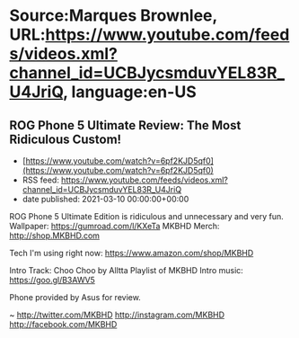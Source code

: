 # Source:Marques Brownlee, URL:https://www.youtube.com/feeds/videos.xml?channel_id=UCBJycsmduvYEL83R_U4JriQ, language:en-US

## ROG Phone 5 Ultimate Review: The Most Ridiculous Custom!
 - [https://www.youtube.com/watch?v=6pf2KJD5qf0](https://www.youtube.com/watch?v=6pf2KJD5qf0)
 - RSS feed: https://www.youtube.com/feeds/videos.xml?channel_id=UCBJycsmduvYEL83R_U4JriQ
 - date published: 2021-03-10 00:00:00+00:00

ROG Phone 5 Ultimate Edition is ridiculous and unnecessary and very fun.
Wallpaper: https://gumroad.com/l/KXeTa
MKBHD Merch: http://shop.MKBHD.com

Tech I'm using right now: https://www.amazon.com/shop/MKBHD

Intro Track: Choo Choo by Alltta
Playlist of MKBHD Intro music: https://goo.gl/B3AWV5

Phone provided by Asus for review.

~
http://twitter.com/MKBHD
http://instagram.com/MKBHD
http://facebook.com/MKBHD

